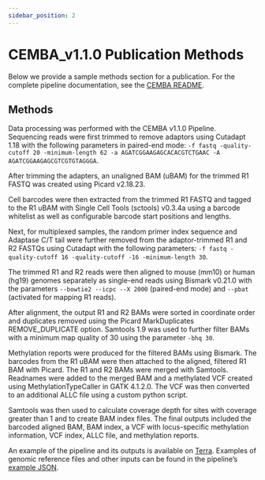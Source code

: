 ```yaml
---
sidebar_position: 2
---
```


# CEMBA_v1.1.0 Publication Methods

Below we provide a sample methods section for a publication. For the complete pipeline documentation, see the [CEMBA README](./README.md).

## Methods

Data processing was performed with the CEMBA v1.1.0 Pipeline. Sequencing reads were first trimmed to remove adaptors using Cutadapt 1.18 with the following parameters in paired-end mode: `-f fastq -quality-cutoff 20 -minimum-length 62 -a AGATCGGAAGAGCACACGTCTGAAC -A AGATCGGAAGAGCGTCGTGTAGGGA`.

After trimming the adapters, an unaligned BAM (uBAM) for the trimmed R1 FASTQ was created using Picard v2.18.23.

Cell barcodes were then extracted from the trimmed R1 FASTQ and tagged to the R1 uBAM with Single Cell Tools (sctools) v0.3.4a using a barcode whitelist as well as configurable barcode start positions and lengths.

Next, for multiplexed samples, the random primer index sequence and Adaptase C/T tail were further removed from the adaptor-trimmed R1 and R2 FASTQs using Cutadapt with the following parameters: `-f fastq -quality-cutoff 16 -quality-cutoff -16 -minimum-length 30`.

The trimmed R1 and R2 reads were then aligned to mouse (mm10) or human (hg19) genomes separately as single-end reads using Bismark v0.21.0 with the parameters `--bowtie2 --icpc --X 2000` (paired-end mode) and `--pbat` (activated for mapping R1 reads).

After alignment, the output R1 and R2 BAMs were sorted in coordinate order and duplicates removed using the Picard MarkDuplicates REMOVE_DUPLICATE option. Samtools 1.9 was used to further filter BAMs with a minimum map quality of 30 using the parameter `-bhq 30`.

Methylation reports were produced for the filtered BAMs using Bismark. The barcodes from the R1 uBAM were then attached to the aligned, filtered R1 BAM with Picard. The R1 and R2 BAMs were merged with Samtools. Readnames were added to the merged BAM and a methylated VCF created using MethylationTypeCaller in GATK 4.1.2.0. The VCF was then converted to an additional ALLC file using a custom python script.

Samtools was then used to calculate coverage depth for sites with coverage greater than 1 and to create BAM index files. The final outputs included the barcoded aligned BAM, BAM index, a VCF with locus-specific methylation information, VCF index, ALLC file, and methylation reports.

An example of the pipeline and its outputs is available on [Terra](https://app.terra.bio/#workspaces/brain-initiative-bcdc/Methyl-c-seq_Pipeline). Examples of genomic reference files and other inputs can be found in the pipeline’s [example JSON](https://github.com/broadinstitute/warp/blob/develop/pipelines/cemba/cemba_methylcseq/example_inputs/CEMBA.inputs.json).
